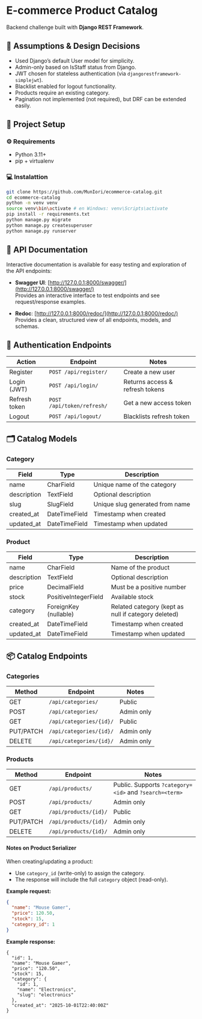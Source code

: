 # E-commerce Product Catalog

Backend challenge built with **Django REST Framework**.

## 📝 Assumptions & Design Decisions

- Used Django’s default User model for simplicity.
- Admin-only based on IsStaff status from Django.
- JWT chosen for stateless authentication (via `djangorestframework-simplejwt`).
- Blacklist enabled for logout functionality.
- Products require an existing category.
- Pagination not implemented (not required), but DRF can be extended easily.

## 🚀 Project Setup

### ⚙️ Requirements

- Python 3.11+
- pip + virtualenv

### 💻 Instalattion

```bash
git clone https://github.com/MunIori/ecommerce-catalog.git
cd ecommerce-catalog
python -m venv venv
source venv\bin\activate # en Windows: venv\Scripts\activate
pip install -r requirements.txt
python manage.py migrate
python manage.py createsuperuser
python manage.py runserver
```

## 📖 API Documentation

Interactive documentation is available for easy testing and exploration of the API endpoints:

- **Swagger UI**: [http://127.0.0.1:8000/swagger/](http://127.0.0.1:8000/swagger/)  
  Provides an interactive interface to test endpoints and see request/response examples.

- **Redoc**: [http://127.0.0.1:8000/redoc/](http://127.0.0.1:8000/redoc/)  
  Provides a clean, structured view of all endpoints, models, and schemas.

## 🔑 Authentication Endpoints

| Action          | Endpoint                    | Notes                       |
|-----------------|-----------------------------|-----------------------------|
| Register        | `POST /api/register/`       | Create a new user           |
| Login (JWT)     | `POST /api/login/`          | Returns access & refresh tokens |
| Refresh token   | `POST /api/token/refresh/`  | Get a new access token      |
| Logout          | `POST /api/logout/`         | Blacklists refresh token    |

## 🗂️ Catalog Models

### Category

| Field      | Type        | Description                       |
|------------|-------------|-----------------------------------|
| name       | CharField   | Unique name of the category        |
| description| TextField   | Optional description               |
| slug       | SlugField   | Unique slug generated from name    |
| created_at | DateTimeField | Timestamp when created           |
| updated_at | DateTimeField | Timestamp when updated           |

### Product

| Field      | Type          | Description                                     |
|------------|---------------|-------------------------------------------------|
| name       | CharField     | Name of the product                             |
| description| TextField     | Optional description                            |
| price      | DecimalField  | Must be a positive number                       |
| stock      | PositiveIntegerField | Available stock                             |
| category   | ForeignKey (nullable) | Related category (kept as null if category deleted) |
| created_at | DateTimeField | Timestamp when created                          |
| updated_at | DateTimeField | Timestamp when updated                          |

## 📦 Catalog Endpoints

### Categories

| Method    | Endpoint                 | Notes      |
|-----------|--------------------------|------------|
| GET       | `/api/categories/`       | Public     |
| POST      | `/api/categories/`       | Admin only |
| GET       | `/api/categories/{id}/`  | Public     |
| PUT/PATCH | `/api/categories/{id}/`  | Admin only |
| DELETE    | `/api/categories/{id}/`  | Admin only |

### Products

| Method    | Endpoint                 | Notes                                           |
|-----------|--------------------------|-------------------------------------------------|
| GET       | `/api/products/`         | Public. Supports `?category=<id>` and `?search=<term>` |
| POST      | `/api/products/`         | Admin only                                      |
| GET       | `/api/products/{id}/`    | Public                                          |
| PUT/PATCH | `/api/products/{id}/`    | Admin only                                      |
| DELETE    | `/api/products/{id}/`    | Admin only                                      |

#### Notes on Product Serializer
When creating/updating a product:
- Use `category_id` (write-only) to assign the category.
- The response will include the full `category` object (read-only).

**Example request:**
```json
{
  "name": "Mouse Gamer",
  "price": 120.50,
  "stock": 15,
  "category_id": 1
}
```

**Example response:**
```
{
  "id": 1,
  "name": "Mouse Gamer",
  "price": "120.50",
  "stock": 15,
  "category": {
    "id": 1,
    "name": "Electronics",
    "slug": "electronics"
  },
  "created_at": "2025-10-01T22:40:00Z"
}
```
